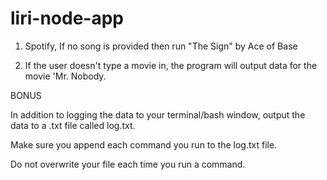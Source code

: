 # liri-node-app

 1. Spotify, If no song is provided then run "The Sign" by Ace of Base

 2. If the user doesn't type a movie in, the program will output data for the movie 'Mr. Nobody.


 BONUS

In addition to logging the data to your terminal/bash window, output the data to a .txt file called log.txt.

Make sure you append each command you run to the log.txt file.

Do not overwrite your file each time you run a command.

